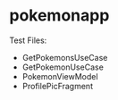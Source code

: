 # pokemonapp

Test Files:
- GetPokemonsUseCase
- GetPokemonUseCase
- PokemonViewModel
- ProfilePicFragment
